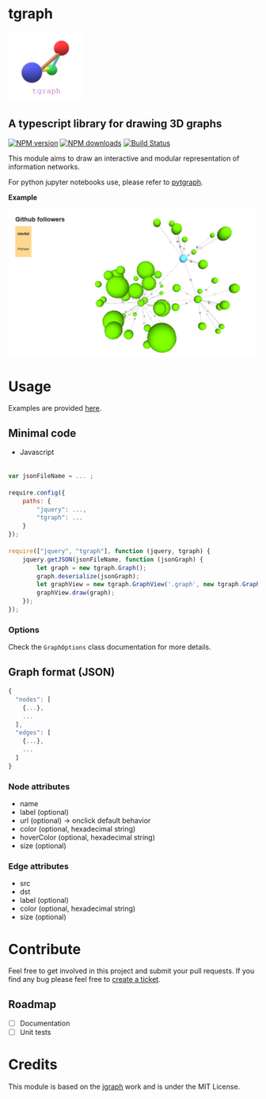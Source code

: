 tgraph
===

<img src="ressources/tgraphLogo.png" width="150">

A typescript library for drawing 3D graphs
---
[![NPM version][npm-image]][npm-url]
[![NPM downloads][npm-downloads]][npm-url]
[![Build Status][travis-image]][travis-url]

This module aims to draw an interactive and modular representation of information networks.

For python jupyter notebooks use, please refer to [pytgraph](https://github.com/intv0id/pytgraph).

**Example**

[![Example graph screenshot](examples/images/GithubFollowersGraph.png)](https://intv0id.github.io/tgraph/examples/github.html)

# Usage

Examples are provided [here](https://github.com/intv0id/tgraph/tree/master/examples).

## Minimal code

* Javascript

``` js

var jsonFileName = ... ;

require.config({
    paths: {
        "jquery": ...,
        "tgraph": ...
    }
});

require(["jquery", "tgraph"], function (jquery, tgraph) {
    jquery.getJSON(jsonFileName, function (jsonGraph) {
        let graph = new tgraph.Graph();
        graph.deserialize(jsonGraph);
        let graphView = new tgraph.GraphView('.graph', new tgraph.GraphOptions());
        graphView.draw(graph);
    });
});
```

### Options

Check the `GraphOptions` class documentation for more details.

## Graph format (JSON)

``` js
{
  "nodes": [
    {...},
    ...
  ],
  "edges": [
    {...},
    ...
  ]
}
```
### Node attributes

* name
* label (optional)
* url (optional) -> onclick default behavior
* color (optional, hexadecimal string)
* hoverColor (optional, hexadecimal string)
* size (optional)

### Edge attributes

* src
* dst
* label (optional)
* color (optional, hexadecimal string)
* size (optional)



# Contribute

Feel free to get involved in this project and submit your pull requests. If you find any bug please feel free to [create a ticket](https://github.com/intv0id/tgraph/issues/new).

## Roadmap

* [ ] Documentation
* [ ] Unit tests

# Credits

This module is based on the [jgraph](https://github.com/patrickfuller/jgraph) work and is under the MIT License.

[npm-image]: https://img.shields.io/npm/v/tgraph.svg
[npm-downloads]: https://img.shields.io/npm/dt/tgraph.svg
[npm-url]: https://www.npmjs.com/package/tgraph
[travis-url]: https://travis-ci.org/intv0id/tgraph
[travis-image]: https://travis-ci.org/intv0id/tgraph.svg?branch=master
